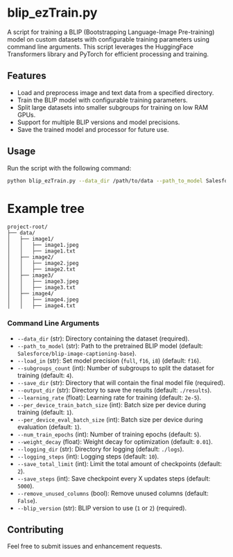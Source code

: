 # blip_ezTrain.py

A script for training a BLIP (Bootstrapping Language-Image Pre-training) model on custom datasets with configurable training parameters using command line arguments. This script leverages the HuggingFace Transformers library and PyTorch for efficient processing and training.

## Features

- Load and preprocess image and text data from a specified directory.
- Train the BLIP model with configurable training parameters.
- Split large datasets into smaller subgroups for training on low RAM GPUs.
- Support for multiple BLIP versions and model precisions.
- Save the trained model and processor for future use.

## Usage

Run the script with the following command:

```sh
python blip_ezTrain.py --data_dir /path/to/data --path_to_model Salesforce/blip-image-captioning-base --subgroups_count 4 --save_dir ./results --learning_rate 2e-5 --num_train_epochs 5 --blip_version 1
```

# Example tree

```
project-root/
├── data/
│   ├── image1/
│   │   ├── image1.jpeg
│   │   ├── image1.txt
│   ├── image2/
│   │   ├── image2.jpeg
│   │   ├── image2.txt
│   ├── image3/
│   │   ├── image3.jpeg
│   │   ├── image3.txt
│   ├── image4/
│   │   ├── image4.jpeg
│   │   ├── image4.txt
```

### Command Line Arguments

- `--data_dir` (str): Directory containing the dataset (required).
- `--path_to_model` (str): Path to the pretrained BLIP model (default: `Salesforce/blip-image-captioning-base`).
- `--load_in` (str): Set model precision (`full`, `f16`, `i8`) (default: `f16`).
- `--subgroups_count` (int): Number of subgroups to split the dataset for training (default: `4`).
- `--save_dir` (str): Directory that will contain the final model file (required).
- `--output_dir` (str): Directory to save the results (default: `./results`).
- `--learning_rate` (float): Learning rate for training (default: `2e-5`).
- `--per_device_train_batch_size` (int): Batch size per device during training (default: `1`).
- `--per_device_eval_batch_size` (int): Batch size per device during evaluation (default: `1`).
- `--num_train_epochs` (int): Number of training epochs (default: `5`).
- `--weight_decay` (float): Weight decay for optimization (default: `0.01`).
- `--logging_dir` (str): Directory for logging (default: `./logs`).
- `--logging_steps` (int): Logging steps (default: `10`).
- `--save_total_limit` (int): Limit the total amount of checkpoints (default: `2`).
- `--save_steps` (int): Save checkpoint every X updates steps (default: `5000`).
- `--remove_unused_columns` (bool): Remove unused columns (default: `False`).
- `--blip_version` (str): BLIP version to use (`1` or `2`) (required).

## Contributing

Feel free to submit issues and enhancement requests.
